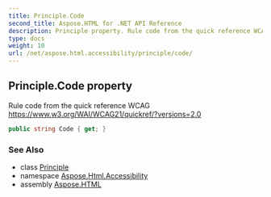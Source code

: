 ```yaml
---
title: Principle.Code
second_title: Aspose.HTML for .NET API Reference
description: Principle property. Rule code from the quick reference WCAG https//www.w3.org/WAI/WCAG21/quickref/versions2.0
type: docs
weight: 10
url: /net/aspose.html.accessibility/principle/code/
---
```

## Principle.Code property

Rule code from the quick reference WCAG https://www.w3.org/WAI/WCAG21/quickref/?versions=2.0

```csharp
public string Code { get; }
```

### See Also

* class [Principle](../)
* namespace [Aspose.Html.Accessibility](../../../aspose.html.accessibility/)
* assembly [Aspose.HTML](../../../)
